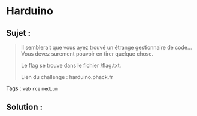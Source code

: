 # Harduino

## Sujet :

> Il semblerait que vous ayez trouvé un étrange gestionnaire de code... Vous devez surement pouvoir en tirer quelque chose.
>
> Le flag se trouve dans le fichier /flag.txt.
>
> Lien du challenge : harduino.phack.fr

Tags : `web` `rce` `medium`

## Solution :
